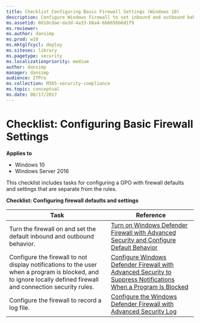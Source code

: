 ```yaml
---
title: Checklist Configuring Basic Firewall Settings (Windows 10)
description: Configure Windows Firewall to set inbound and outbound behavior, display notifications, record log files and more of the necessary function for Firewall. 
ms.assetid: 0d10cdae-da3d-4a33-b8a4-6b6656b6d1f9
ms.reviewer: 
ms.author: dansimp
ms.prod: w10
ms.mktglfcycl: deploy
ms.sitesec: library
ms.pagetype: security
ms.localizationpriority: medium
author: dansimp
manager: dansimp
audience: ITPro
ms.collection: M365-security-compliance
ms.topic: conceptual
ms.date: 08/17/2017
---
```


# Checklist: Configuring Basic Firewall Settings

**Applies to**
-   Windows 10
-   Windows Server 2016

This checklist includes tasks for configuring a GPO with firewall defaults and settings that are separate from the rules.

**Checklist: Configuring firewall defaults and settings**

| Task | Reference |
| - | - |
| Turn the firewall on and set the default inbound and outbound behavior.| [Turn on Windows Defender Firewall with Advanced Security and Configure Default Behavior](turn-on-windows-firewall-and-configure-default-behavior.md)| 
| Configure the firewall to not display notifications to the user when a program is blocked, and to ignore locally defined firewall and connection security rules. | [Configure Windows Defender Firewall with Advanced Security to Suppress Notifications When a Program Is Blocked](configure-windows-firewall-to-suppress-notifications-when-a-program-is-blocked.md) |
| Configure the firewall to record a log file. | [Configure the Windows Defender Firewall with Advanced Security Log](configure-the-windows-firewall-log.md)| 
